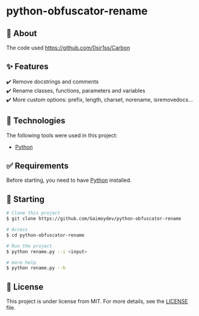 # python-obfuscator-rename

## :dart: About ##

The code used https://github.com/0sir1ss/Carbon

## :sparkles: Features ##

:heavy_check_mark: Remove docstrings and comments\
:heavy_check_mark: Rename classes, functions, parameters and variables\
:heavy_check_mark: More custom options: prefix, length, charset, norename, isremovedocs...

## :rocket: Technologies ##

The following tools were used in this project:

- [Python](https://www.python.org/)

## :white_check_mark: Requirements ##

Before starting, you need to have [Python](https://www.python.org/) installed.

## :checkered_flag: Starting ##

```bash
# Clone this project
$ git clone https://github.com/Gaimoydev/python-obfuscator-rename

# Access
$ cd python-obfuscator-rename

# Run the project
$ python rename.py --i <input>

# more help
$ python rename.py --h
```

## :memo: License ##

This project is under license from MIT. For more details, see the [LICENSE](LICENSE) file.
